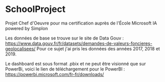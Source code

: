 # SchoolProject
Projet Chef d'Oeuvre pour ma certification auprès de l'École Microsoft IA powered by Simplon

Les données de base se trouve sur le site de Data Gouv : https://www.data.gouv.fr/fr/datasets/demandes-de-valeurs-foncieres-geolocalisees/
Pour ce sujet j'ai pris les données des années 2017, 2018 et 2019.

Le dashboard est sous format .pbix et ne peut être visionné que sur PowerBi, voici le lien de téléchargement pour le PowerBI : https://powerbi.microsoft.com/fr-fr/downloads/
